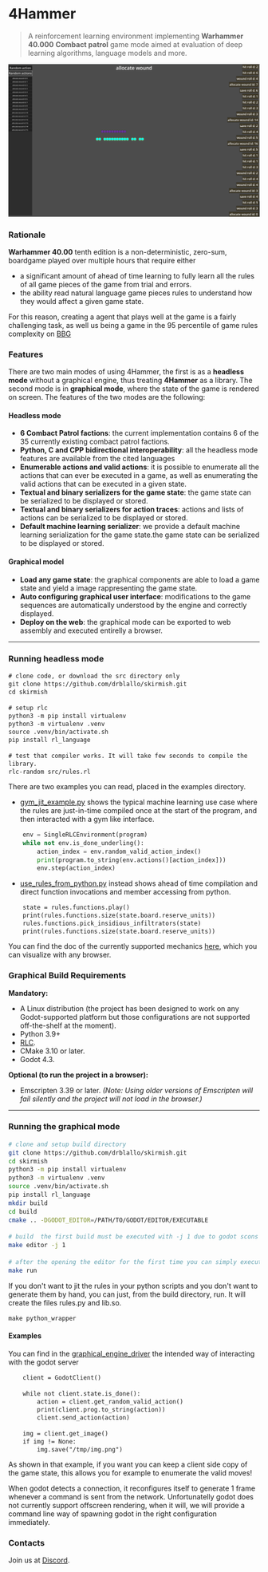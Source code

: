 # 4Hammer

> A reinforcement learning environment implementing **Warhammer 40.000** **Combact patrol** game mode aimed at evaluation of deep learning algorithms, language models and more.

![RLC Logo](./imgs/skirmish.png)


### Rationale

**Warhammer 40.00** tenth edition is a non-deterministic, zero-sum, boardgame played over multiple hours that require either
* a significant amount of ahead of time learning to fully learn all the rules of all game pieces of the game from trial and errors.
* the ability read natural language game pieces rules to understand how they would affect a given game state.

For this reason, creating a agent that plays well at the game is a fairly challenging task, as well us being a game in the 95 percentile of game rules complexity on [BBG](https://boardgamegeek.com/boardgame/386136/warhammer-40000-tenth-edition)

### Features

There are two main modes of using 4Hammer, the first is as a **headless mode** without a graphical engine, thus treating **4Hammer** as a library. The second mode is in **graphical mode**, where the state of the game is rendered on screen. The features of the two modes are the following:

#### Headless mode
* **6 Combact Patrol factions**: the current implementation contains 6 of the 35 currently existing combact patrol factions.
* **Python, C and CPP bidirectional interoperability**: all the headless mode features are available from the cited languages
* **Enumerable actions and valid actions**: it is possible to enumerate all the actions that can ever be executed in a game, as well as enumerating the valid actions that can be executed in a given state.
* **Textual and binary serializers for the game state**: the game state can be serialized to be displayed or stored.
* **Textual and binary serializers for action traces**: actions and lists of actions can be serialized to be displayed or stored.
* **Default machine learning serializer**: we provide a default machine learning serialization for the game state.the game state can be serialized to be displayed or stored.

#### Graphical model
* **Load any game state**: the graphical components are able to load a game state and yield a image rappresenting the game state.
* **Auto configuring graphical user interface**: modifications to the game sequences are automatically understood by the engine and correctly displayed.
* **Deploy on the web**: the graphical mode can be exported to web assembly and executed entirelly a browser.
---

### Running headless mode
```
# clone code, or download the src directory only
git clone https://github.com/drblallo/skirmish.git
cd skirmish

# setup rlc
python3 -m pip install virtualenv
python3 -m virtualenv .venv
source .venv/bin/activate.sh
pip install rl_language

# test that compiler works. It will take few seconds to compile the library.
rlc-random src/rules.rl
```

There are two examples you can read, placed in the examples directory.
* [gym\_jit\_example.py](./examples/gym_jit_example.py) shows the typical machine learning use case where the rules are just-in-time compiled once at the start of the program, and then interacted with a gym like interface.

```python
    env = SingleRLCEnvironment(program)
    while not env.is_done_underling():
        action_index = env.random_valid_action_index()
        print(program.to_string(env.actions()[action_index]))
        env.step(action_index)
```


* [use\_rules\_from\_python.py](./examples/use_rules_from_python.py) instead shows ahead of time compilation and direct function invocations and member accessing from python.

```
    state = rules.functions.play()
    print(rules.functions.size(state.board.reserve_units))
    rules.functions.pick_insidious_infiltrators(state)
    print(rules.functions.size(state.board.reserve_units))
```

You can find the doc of the currently supported mechanics [here](./doc), which you can visualize with any browser.



### Graphical Build Requirements

**Mandatory:**
- A Linux distribution (the project has been designed to work on any Godot-supported platform but those configurations are not supported off-the-shelf at the moment).
- Python 3.9+
- [RLC](https://github.com/rl-language/rlc/).
- CMake 3.10 or later.
- Godot 4.3.

**Optional (to run the project in a browser):**
- Emscripten 3.39 or later.
  *(Note: Using older versions of Emscripten will fail silently and the project will not load in the browser.)*

---

### Running the graphical mode

```bash
# clone and setup build directory
git clone https://github.com/drblallo/skirmish.git
cd skirmish
python3 -m pip install virtualenv
python3 -m virtualenv .venv
source .venv/bin/activate.sh
pip install rl_language
mkdir build
cd build
cmake .. -DGODOT_EDITOR=/PATH/TO/GODOT/EDITOR/EXECUTABLE

# build  the first build must be executed with -j 1 due to godot scons
make editor -j 1

# after the opening the editor for the first time you can simply execute
make run
```

If you don't want to jit the rules in your python scripts and you don't want to generate them by hand, you can just, from the build directory, run. It will create the files rules.py and lib.so.
```
make python_wrapper
```

#### Examples

You can find in the [graphical\_engine\_driver](./examples/graphical_engine_driver.py) the intended way of interacting with the godot server
```
    client = GodotClient()

    while not client.state.is_done():
        action = client.get_random_valid_action()
        print(client.prog.to_string(action))
        client.send_action(action)

    img = client.get_image()
    if img != None:
        img.save("/tmp/img.png")
```

As shown in that example, if you want you can keep a client side copy of the game state, this allows you for example to enumerate the valid moves!

When godot detects a connection, it reconfigures itself to generate 1 frame whenever a command is sent from the network. Unfortunatelly godot does not currently support offscreen rendering, when it will, we will provide a command line way of spawning godot in the right configuration immediately.

### Contacts

Join us at [Discord](https://discord.gg/saSEj9PAt3).

